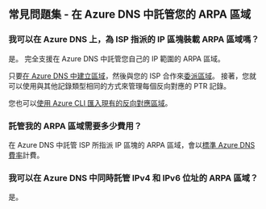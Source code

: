 
## <a name="faq---hosting-your-arpa-zone-in-azure-dns"></a>常見問題集 - 在 Azure DNS 中託管您的 ARPA 區域

### <a name="can-i-host-arpa-zones-for-my-isp-assigned-ip-blocks-on-azure-dns"></a>我可以在 Azure DNS 上，為 ISP 指派的 IP 區塊裝載 ARPA 區域嗎？

是。 完全支援在 Azure DNS 中託管您自己的 IP 範圍的 ARPA 區域。

只要[在 Azure DNS 中建立區域](../articles/dns/dns-getstarted-create-dnszone.md)，然後與您的 ISP 合作來[委派區域](../articles/dns/dns-domain-delegation.md)。  接著，您就可以使用與其他記錄類型相同的方式來管理每個反向對應的 PTR 記錄。

您也可以[使用 Azure CLI 匯入現有的反向對應區域](../articles/dns/dns-import-export.md)。

### <a name="how-much-does-hosting-my-arpa-zone-cost"></a>託管我的 ARPA 區域需要多少費用？

在 Azure DNS 中託管 ISP 所指派 IP 區塊的 ARPA 區域，會以[標準 Azure DNS 費率](https://azure.microsoft.com/pricing/details/dns/)計費。

### <a name="can-i-host-arpa-zones-for-both-ipv4-and-ipv6-addresses-in-azure-dns"></a>我可以在 Azure DNS 中同時託管 IPv4 和 IPv6 位址的 ARPA 區域？

是。
